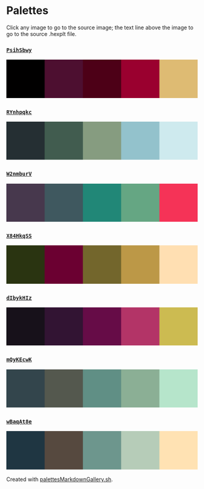 # Palettes

Click any image to go to the source image; the text line above the image to go to the source .hexplt file.

### [`PsihSbwy`](PsihSbwy.hexplt)

[ ![PsihSbwy.png](PsihSbwy.png) ](PsihSbwy.png)

### [`RYnhpqkc`](RYnhpqkc.hexplt)

[ ![RYnhpqkc.png](RYnhpqkc.png) ](RYnhpqkc.png)

### [`W2nmburV`](W2nmburV.hexplt)

[ ![W2nmburV.png](W2nmburV.png) ](W2nmburV.png)

### [`X84HkqSS`](X84HkqSS.hexplt)

[ ![X84HkqSS.png](X84HkqSS.png) ](X84HkqSS.png)

### [`dIbykHIz`](dIbykHIz.hexplt)

[ ![dIbykHIz.png](dIbykHIz.png) ](dIbykHIz.png)

### [`mQyKEcwK`](mQyKEcwK.hexplt)

[ ![mQyKEcwK.png](mQyKEcwK.png) ](mQyKEcwK.png)

### [`wBaqAt8e`](wBaqAt8e.hexplt)

[ ![wBaqAt8e.png](wBaqAt8e.png) ](wBaqAt8e.png)

Created with [palettesMarkdownGallery.sh](https://github.com/earthbound19/_ebDev/blob/master/scripts/imgAndVideo/palettesMarkdownGallery.sh).